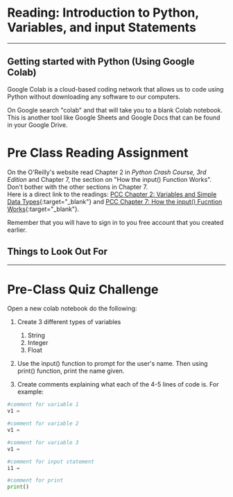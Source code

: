 #  Reading: Introduction to Python, Variables, and input Statements

---

## Getting started with Python (Using Google Colab)

Google Colab is a cloud-based coding network that allows us to code using Python without downloading any software to our computers. 

On Google search "colab" and that will take you to a blank Colab notebook. This is another tool like Google Sheets and Google Docs that can be found in your Google Drive.

# Pre Class Reading Assignment

On the O'Reilly's website read Chapter 2 in _Python Crash Course, 3rd Edition_  and Chapter 7, the section on "How the input() Function Works". Don't bother with the other sections in Chapter 7.
</br>Here is a direct link to the readings: [PCC Chapter 2: Variables and Simple Data Types](https://learning.oreilly.com/library/view/python-crash-course/9781098156664/c02.xhtml){:target="_blank"} and [PCC Chapter 7: How the input() Fucntion Works](https://learning.oreilly.com/library/view/python-crash-course/9781098156664/c07.xhtml#h1-502703c07-0001){:target="_blank"}.

Remember that you will have to sign in to you free account that you created earlier.

## Things to Look Out For



---

# Pre-Class Quiz Challenge

Open a new colab notebook do the following:

1. Create 3 different types of variables
   1. String
   2. Integer
   3. Float

2. Use the input() function to prompt for the user's name. Then using print() function, print the name given.

3. Create comments explaining what each of the 4-5 lines of code is. For example:

```python
#comment for variable 1
v1 =

#comment for variable 2
v1 =

#comment for variable 3
v1 =

#comment for input statement
i1 =

#comment for print
print()
```